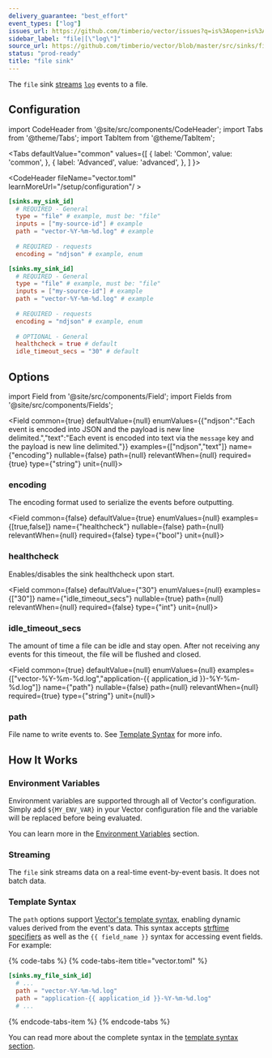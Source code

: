 ```yaml
---
delivery_guarantee: "best_effort"
event_types: ["log"]
issues_url: https://github.com/timberio/vector/issues?q=is%3Aopen+is%3Aissue+label%3A%22sink%3A+file%22
sidebar_label: "file|[\"log\"]"
source_url: https://github.com/timberio/vector/blob/master/src/sinks/file/mod.rs
status: "prod-ready"
title: "file sink" 
---
```


The `file` sink [streams](#streaming) [`log`][docs.data-model#log] events to a file.

## Configuration

import CodeHeader from '@site/src/components/CodeHeader';
import Tabs from '@theme/Tabs';
import TabItem from '@theme/TabItem';

<Tabs
  defaultValue="common"
  values={[
    { label: 'Common', value: 'common', },
    { label: 'Advanced', value: 'advanced', },
  ]
}>
<TabItem value="common">

<CodeHeader fileName="vector.toml" learnMoreUrl="/setup/configuration"/ >

```toml
[sinks.my_sink_id]
  # REQUIRED - General
  type = "file" # example, must be: "file"
  inputs = ["my-source-id"] # example
  path = "vector-%Y-%m-%d.log" # example
  
  # REQUIRED - requests
  encoding = "ndjson" # example, enum
```

</TabItem>
<TabItem value="advanced">

<CodeHeader fileName="vector.toml" learnMoreUrl="/setup/configuration" />

```toml
[sinks.my_sink_id]
  # REQUIRED - General
  type = "file" # example, must be: "file"
  inputs = ["my-source-id"] # example
  path = "vector-%Y-%m-%d.log" # example
  
  # REQUIRED - requests
  encoding = "ndjson" # example, enum
  
  # OPTIONAL - General
  healthcheck = true # default
  idle_timeout_secs = "30" # default
```

</TabItem>

</Tabs>

## Options

import Field from '@site/src/components/Field';
import Fields from '@site/src/components/Fields';

<Fields filters={true}>


<Field
  common={true}
  defaultValue={null}
  enumValues={{"ndjson":"Each event is encoded into JSON and the payload is new line delimited.","text":"Each event is encoded into text via the `message` key and the payload is new line delimited."}}
  examples={["ndjson","text"]}
  name={"encoding"}
  nullable={false}
  path={null}
  relevantWhen={null}
  required={true}
  type={"string"}
  unit={null}>

### encoding

The encoding format used to serialize the events before outputting.


</Field>


<Field
  common={false}
  defaultValue={true}
  enumValues={null}
  examples={[true,false]}
  name={"healthcheck"}
  nullable={false}
  path={null}
  relevantWhen={null}
  required={false}
  type={"bool"}
  unit={null}>

### healthcheck

Enables/disables the sink healthcheck upon start.


</Field>


<Field
  common={false}
  defaultValue={"30"}
  enumValues={null}
  examples={["30"]}
  name={"idle_timeout_secs"}
  nullable={true}
  path={null}
  relevantWhen={null}
  required={false}
  type={"int"}
  unit={null}>

### idle_timeout_secs

The amount of time a file can be idle  and stay open. After not receiving any events for this timeout, the file will be flushed and closed.



</Field>


<Field
  common={true}
  defaultValue={null}
  enumValues={null}
  examples={["vector-%Y-%m-%d.log","application-{{ application_id }}-%Y-%m-%d.log"]}
  name={"path"}
  nullable={false}
  path={null}
  relevantWhen={null}
  required={true}
  type={"string"}
  unit={null}>

### path

File name to write events to. See [Template Syntax](#template-syntax) for more info.


</Field>


</Fields>

## How It Works

### Environment Variables

Environment variables are supported through all of Vector's configuration.
Simply add `${MY_ENV_VAR}` in your Vector configuration file and the variable
will be replaced before being evaluated.

You can learn more in the [Environment Variables][docs.configuration#environment-variables]
section.

### Streaming

The `file` sink streams data on a real-time
event-by-event basis. It does not batch data.

### Template Syntax

The `path` options
support [Vector's template syntax][docs.configuration#template-syntax],
enabling dynamic values derived from the event's data. This syntax accepts
[strftime specifiers][urls.strftime_specifiers] as well as the
`{{ field_name }}` syntax for accessing event fields. For example:

{% code-tabs %}
{% code-tabs-item title="vector.toml" %}
```toml
[sinks.my_file_sink_id]
  # ...
  path = "vector-%Y-%m-%d.log"
  path = "application-{{ application_id }}-%Y-%m-%d.log"
  # ...
```
{% endcode-tabs-item %}
{% endcode-tabs %}

You can read more about the complete syntax in the
[template syntax section][docs.configuration#template-syntax].


[docs.configuration#environment-variables]: ../../setup/configuration#environment-variables
[docs.configuration#template-syntax]: ../../setup/configuration#template-syntax
[docs.data-model#log]: ../../about/data-model#log
[urls.strftime_specifiers]: https://docs.rs/chrono/0.3.1/chrono/format/strftime/index.html
